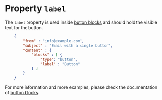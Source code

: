 # Property `label`

The `label` property is used inside <a href="/support/json/block-button">button blocks</a>
and should hold the visible text for the button.


````json
    {
        "from" : "info@example.com",
        "subject" : "Email with a single button",
        "content" : {
            "blocks" : [ {
                "type": "button",
                "label" : "Button"
            } ]
        }
    }
````


For more information and more examples, please check the documentation
of <a href="/support/json/block-button">button blocks</a>.
